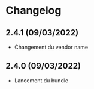 # Changelog

## 2.4.1 (09/03/2022)

- Changement du vendor name

## 2.4.0 (09/03/2022)

+ Lancement du bundle